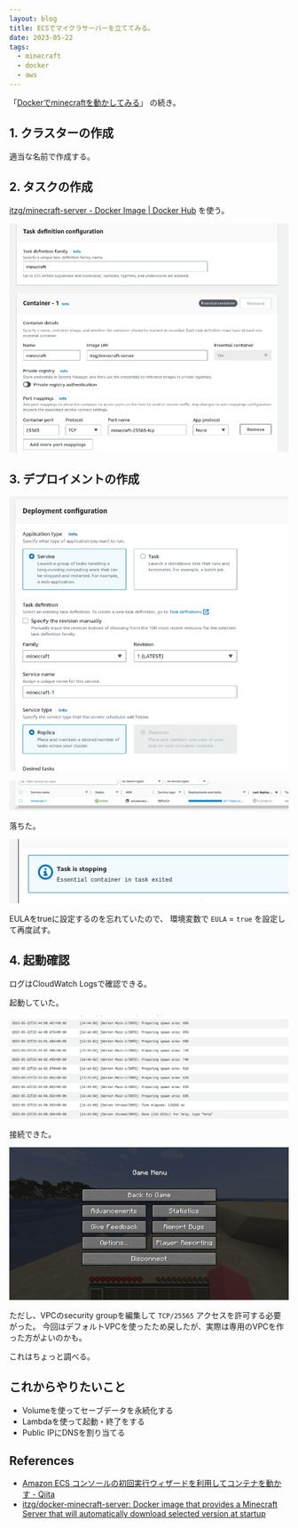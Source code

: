 ```yaml
---
layout: blog
title: ECSでマイクラサーバーを立ててみる。
date: 2023-05-22
tags:
  - minecraft
  - docker
  - aws
---
```


「[Dockerでminecraftを動かしてみる](/post/2023/05/minecraft-docker/)」 の続き。

## 1. クラスターの作成

適当な名前で作成する。

## 2. タスクの作成

[itzg/minecraft\-server \- Docker Image \| Docker Hub](https://hub.docker.com/r/itzg/minecraft-server) を使う。

![task-definition2](img/task-definition2.png)

## 3. デプロイメントの作成

![deployment-config](img/deployment-config.png)

![deploy-status](img/deploy-status.png)

落ちた。

![deploy-fail](img/deploy-fail.png)

EULAをtrueに設定するのを忘れていたので、
環境変数で `EULA` = `true` を設定して再度試す。

## 4. 起動確認

ログはCloudWatch Logsで確認できる。

起動していた。

![mc-launched](img/mc-launched.png)


接続できた。

![connected-](img/connected-.png)

ただし、VPCのsecurity groupを編集して `TCP/25565` アクセスを許可する必要がった。
今回はデフォルトVPCを使ったため戻したが、実際は専用のVPCを作った方がよいのかも。

これはちょっと調べる。

## これからやりたいこと

- Volumeを使ってセーブデータを永続化する
- Lambdaを使って起動・終了をする
- Public IPにDNSを割り当てる

## References

- [Amazon ECS コンソールの初回実行ウィザードを利用してコンテナを動かす \- Qiita](https://qiita.com/NaokiIshimura/items/45d2288b5a2fc4e4e4e4#%E3%82%B9%E3%83%86%E3%83%83%E3%83%97-2-docker-%E3%82%A4%E3%83%A1%E3%83%BC%E3%82%B8%E3%81%AE%E6%A7%8B%E7%AF%89%E3%82%BF%E3%82%B0%E4%BB%98%E3%81%91%E3%83%97%E3%83%83%E3%82%B7%E3%83%A5)
- [itzg/docker\-minecraft\-server: Docker image that provides a Minecraft Server that will automatically download selected version at startup](https://github.com/itzg/docker-minecraft-server)
